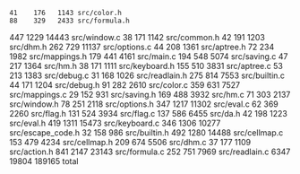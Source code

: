     41    176   1143 src/color.h
    88    329   2433 src/formula.h
   447   1229  14443 src/window.c
    38    171   1142 src/common.h
    42    191   1203 src/dhm.h
   262    729  11137 src/options.c
    44    208   1361 src/aptree.h
    72    234   1982 src/mappings.h
   179    441   4161 src/main.c
   194    548   5074 src/saving.c
    47    217   1364 src/hm.h
    38    171   1111 src/keyboard.h
   155    510   3831 src/aptree.c
    53    213   1383 src/debug.c
    31    168   1026 src/readlain.h
   275    814   7553 src/builtin.c
    44    171   1204 src/debug.h
    91    282   2610 src/color.c
   359    631   7527 src/mappings.c
    29    152    931 src/saving.h
   169    488   3932 src/hm.c
    71    303   2137 src/window.h
    78    251   2118 src/options.h
   347   1217  11302 src/eval.c
    62    369   2260 src/flag.h
   131    524   3934 src/flag.c
   137    586   6455 src/da.h
    42    198   1223 src/eval.h
   419   1311  15473 src/keyboard.c
   346   1306  10277 src/escape_code.h
    32    158    986 src/builtin.h
   492   1280  14488 src/cellmap.c
   153    479   4234 src/cellmap.h
   209    674   5506 src/dhm.c
    37    177   1109 src/action.h
   841   2147  23143 src/formula.c
   252    751   7969 src/readlain.c
  6347  19804 189165 total
